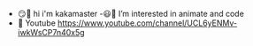 - 😏🍔 hi i'm kakamaster
-😃🍍 I’m interested in animate and code
- 🐴 Youtube https://www.youtube.com/channel/UCL6yENMv-iwkWsCP7n40x5g
